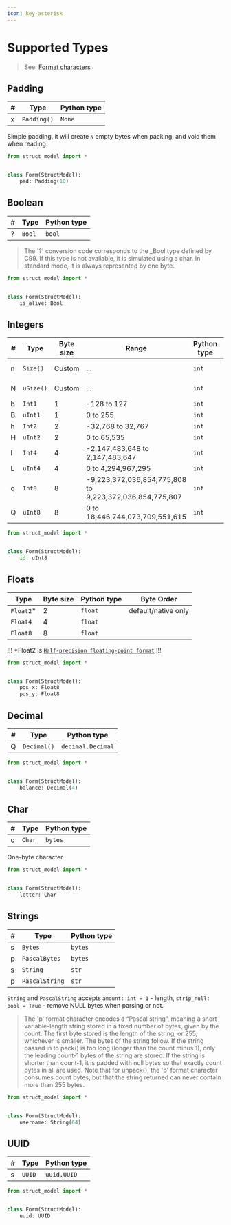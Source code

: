 ```yaml
---
icon: key-asterisk
---
```


# Supported Types

> See: [Format characters](https://docs.python.org/3.9/library/struct.html#format-characters)

## Padding

| #   | Type        | Python type |
| --- | ----------- | ----------- |
| x   | `Padding()` | `None`      |

Simple padding, it will create `N` empty bytes when packing, and void them when reading.

```python
from struct_model import *


class Form(StructModel):
    pad: Padding(10)
```

## Boolean

| #   | Type   | Python type |
| --- | ------ | ----------- |
| ?   | `Bool` | `bool`      |

> The '?' conversion code corresponds to the _Bool type defined by C99. If this type is not available, it is simulated using a char. In standard mode, it is always represented by one byte.

```python
from struct_model import *


class Form(StructModel):
    is_alive: Bool
```

## Integers

| #   | Type      | Byte size | Range                                                   | Python type | Byte Order          |
| --- | --------- | --------- | ------------------------------------------------------- | ----------- | ------------------- |
| n   | `Size()`  | Custom    | ...                                                     | `int`       | default/native only |
| N   | `uSize()` | Custom    | ...                                                     | `int`       | default/native only |
| b   | `Int1`    | 1         | -128 to 127                                             | `int`       |                     |
| B   | `uInt1`   | 1         | 0 to 255                                                | `int`       |                     |
| h   | `Int2`    | 2         | -32,768 to 32,767                                       | `int`       |                     |
| H   | `uInt2`   | 2         | 0 to 65,535                                             | `int`       |                     |
| l   | `Int4`    | 4         | -2,147,483,648 to 2,147,483,647                         | `int`       |                     |
| L   | `uInt4`   | 4         | 0 to 4,294,967,295                                      | `int`       |                     |
| q   | `Int8`    | 8         | -9,223,372,036,854,775,808 to 9,223,372,036,854,775,807 | `int`       |                     |
| Q   | `uInt8`   | 8         | 0 to 18,446,744,073,709,551,615                         | `int`       |                     |

```python
from struct_model import *


class Form(StructModel):
    id: uInt8
```

## Floats

| Type      | Byte size | Python type | Byte Order          |
| --------- | --------- | ----------- | ------------------- |
| `Float2`* | 2         | `float`     | default/native only |
| `Float4`  | 4         | `float`     |                     |
| `Float8`  | 8         | `float`     |                     |

!!!
*Float2 is [`Half-precision floating-point format`](https://en.wikipedia.org/wiki/Half-precision_floating-point_format)
!!!

```python
from struct_model import *


class Form(StructModel):
    pos_x: Float8
    pos_y: Float8
```

## Decimal

| #   | Type      | Python type       |
| --- | --------- | ----------------- |
| Q   | `Decimal()` | `decimal.Decimal` |

```python
from struct_model import *


class Form(StructModel):
    balance: Decimal(4)
```

## Char

| #   | Type   | Python type |
| --- | ------ | ----------- |
| c   | `Char` | `bytes`     |

One-byte character

```python
from struct_model import *


class Form(StructModel):
    letter: Char
```

## Strings

| #   | Type           | Python type |
| --- | -------------- | ----------- |
| s   | `Bytes`        | `bytes`     |
| p   | `PascalBytes`  | `bytes`     |
| s   | `String`       | `str`       |
| p   | `PascalString` | `str`       |

`String` and `PascalString` accepts `amount: int = 1` - length, `strip_null: bool = True` - remove NULL bytes when
parsing or not.

> The 'p' format character encodes a “Pascal string”, meaning a short variable-length string stored in a fixed number
> of bytes, given by the count. The first byte stored is the length of the string, or 255, whichever is smaller.
> The bytes of the string follow. If the string passed in to pack() is too long (longer than the count minus 1),
> only the leading count-1 bytes of the string are stored. If the string is shorter than count-1, it is padded with
> null bytes so that exactly count bytes in all are used. Note that for unpack(), the 'p' format character consumes
> count bytes, but that the string returned can never contain more than 255 bytes.

```python
from struct_model import *


class Form(StructModel):
    username: String(64)
```

## UUID

| #   | Type      | Python type       |
| --- | --------- | ----------------- |
| s   | `UUID` | `uuid.UUID` |

```python
from struct_model import *


class Form(StructModel):
    uuid: UUID
```